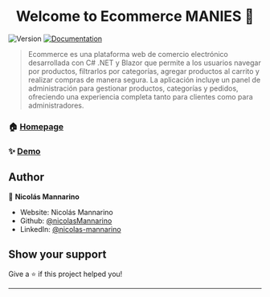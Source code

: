 <h1 align="center">Welcome to Ecommerce MANIES 👋</h1>
<p>
  <img alt="Version" src="https://img.shields.io/badge/version-1.0.0-blue.svg?cacheSeconds=2592000" />
  <a href="https://github.com/nicolasMannarino/Ecommerce" target="_blank">
    <img alt="Documentation" src="https://img.shields.io/badge/documentation-yes-brightgreen.svg" />
  </a>
</p>

> Ecommerce es una plataforma web de comercio electrónico desarrollada con C# .NET y Blazor que permite a los usuarios navegar por productos, filtrarlos por categorías, agregar productos al carrito y realizar compras de manera segura. La aplicación incluye un panel de administración para gestionar productos, categorías y pedidos, ofreciendo una experiencia completa tanto para clientes como para administradores.

### 🏠 [Homepage](https://github.com/nicolasMannarino/Ecommerce)

### ✨ [Demo](Próximamente)

## Author

👤 **Nicolás Mannarino**

* Website: Nicolás Mannarino
* Github: [@nicolasMannarino](https://github.com/nicolasMannarino)
* LinkedIn: [@nicolas-mannarino](https://www.linkedin.com/in/nicolas-mannarino/)


## Show your support

Give a ⭐️ if this project helped you!

***